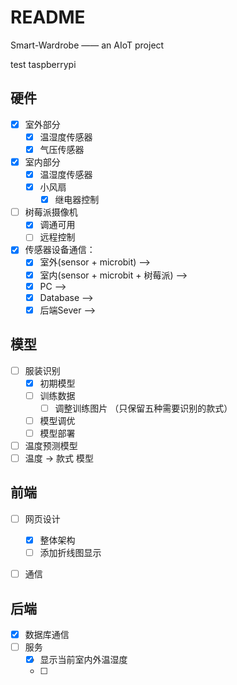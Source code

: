 # README

Smart-Wardrobe —— an AIoT project

test taspberrypi



## 硬件

- [x] 室外部分 
  - [x] 温湿度传感器
  - [x] 气压传感器
- [x] 室内部分
  - [x] 温湿度传感器
  - [x] 小风扇
    - [x] 继电器控制
- [ ] 树莓派摄像机
  - [x] 调通可用
  - [ ] 远程控制
- [x] 传感器设备通信：
  - [x] 室外(sensor + microbit) -->
  - [x] 室内(sensor + microbit + 树莓派) --> 
  - [x] PC --> 
  - [x] Database -->
  - [x] 后端Sever -->

## 模型
- [ ] 服装识别
    - [x] 初期模型
    - [ ] 训练数据
      - [ ] 调整训练图片 （只保留五种需要识别的款式）
    - [ ] 模型调优
    - [ ] 模型部署
- [ ] 温度预测模型
- [ ] 温度 -> 款式 模型 

## 前端
- [ ] 网页设计

  - [x] 整体架构
  - [ ] 添加折线图显示

- [ ] 通信

  

## 后端
- [x] 数据库通信
- [ ] 服务
  - [x] 显示当前室内外温湿度
  - [ ] 